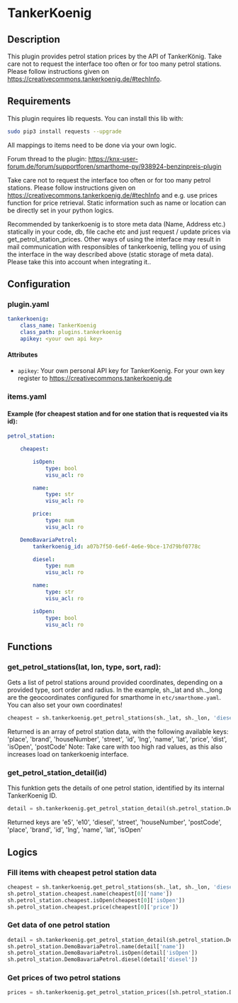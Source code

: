 # TankerKoenig

## Description

This plugin provides petrol station prices by the API of TankerKönig. Take care not to request the interface too often or for too many petrol stations. Please follow instructions given on https://creativecommons.tankerkoenig.de/#techInfo.

## Requirements

This plugin requires lib requests. You can install this lib with:

```bash
sudo pip3 install requests --upgrade
```

All mappings to items need to be done via your own logic.

Forum thread to the plugin: https://knx-user-forum.de/forum/supportforen/smarthome-py/938924-benzinpreis-plugin

Take care not to request the interface too often or for too many petrol stations. Please follow instructions given on
https://creativecommons.tankerkoenig.de/#techInfo and e.g. use prices function for price retrieval. Static information
such as name or location can be directly set in your python logics.

Recommended by tankerkoenig is to store meta data (Name, Address etc.) statically in your code, db, file cache etc and
just request / update prices via get_petrol_station_prices.
Other ways of using the interface may result in mail communication with responsibles of tankerkoenig, telling you
of using the interface in the way described above (static storage of meta data). Please take this into account when
integrating it..

## Configuration

### plugin.yaml

```yaml
tankerkoenig:
    class_name: TankerKoenig
    class_path: plugins.tankerkoenig
    apikey: <your own api key>
```

#### Attributes
  * `apikey`: Your own personal API key for TankerKoenig. For your own key register to https://creativecommons.tankerkoenig.de

### items.yaml

#### Example (for cheapest station and for one station that is requested via its id):

```yaml
petrol_station:

    cheapest:

        isOpen:
            type: bool
            visu_acl: ro

        name:
            type: str
            visu_acl: ro

        price:
            type: num
            visu_acl: ro

    DemoBavariaPetrol:
        tankerkoenig_id: a07b7f50-6e6f-4e6e-9bce-17d79bf0778c

        diesel:
            type: num
            visu_acl: ro

        name:
            type: str
            visu_acl: ro

        isOpen:
            type: bool
            visu_acl: ro
```

## Functions

### get_petrol_stations(lat, lon, type, sort, rad):
Gets a list of petrol stations around provided coordinates, depending on a provided type, sort order and radius.
In the example, sh._lat and sh.._long are the geocoordinates configured for smarthome in ``etc/smarthome.yaml``. You can also set your own coordinates!

```python
cheapest = sh.tankerkoenig.get_petrol_stations(sh._lat, sh._lon, 'diesel', 'price', rad='2')
```

Returned is an array of petrol station data, with the following available keys:
'place', 'brand', 'houseNumber', 'street', 'id', 'lng', 'name', 'lat', 'price', 'dist', 'isOpen', 'postCode'
Note: Take care with too high rad values, as this also increases load on tankerkoenig interface.

### get_petrol_station_detail(id)
This funktion gets the details of one petrol station, identified by its internal TankerKoenig ID.

```python
detail = sh.tankerkoenig.get_petrol_station_detail(sh.petrol_station.DemoBavariaPetrol.conf['tankerkoenig_id'])
```

Returned keys are 'e5', 'e10', 'diesel', 'street', 'houseNumber', 'postCode', 'place', 'brand', 'id', 'lng', 'name', 'lat', 'isOpen'

## Logics

### Fill items with cheapest petrol station data
```python
cheapest = sh.tankerkoenig.get_petrol_stations(sh._lat, sh._lon, 'diesel', 'price', rad='10')
sh.petrol_station.cheapest.name(cheapest[0]['name'])
sh.petrol_station.cheapest.isOpen(cheapest[0]['isOpen'])
sh.petrol_station.cheapest.price(cheapest[0]['price'])
```

### Get data of one petrol station
```python
detail = sh.tankerkoenig.get_petrol_station_detail(sh.petrol_station.DemoBavariaPetrol.conf['tankerkoenig_id'])
sh.petrol_station.DemoBavariaPetrol.name(detail['name'])
sh.petrol_station.DemoBavariaPetrol.isOpen(detail['isOpen'])
sh.petrol_station.DemoBavariaPetrol.diesel(detail['diesel'])
```

### Get prices of two petrol stations
```python
prices = sh.tankerkoenig.get_petrol_station_prices([sh.petrol_station.DemoBavariaPetrol.conf['tankerkoenig_id']])
```
